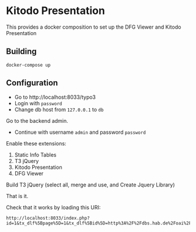 Kitodo Presentation
===================================

This provides a docker composition to set up the DFG Viewer and Kitodo Presentation

Building
--------
    docker-compose up
      
Configuration
--------
* Go to http://localhost:8033/typo3
* Login with `password`
* Change db host from `127.0.0.1` to `db`

Go to the backend admin.
* Continue with username `admin` and password `password`



Enable these extensions:
1. Static Info Tables	
2. T3 jQuery
3. Kitodo Presentation
4. DFG Viewer

Build T3 jQuery (select all, merge and use, and Create Jquery Library)

That is it.

Check that it works by loading this URI:

    http://localhost:8033/index.php?id=1&tx_dlf%5Bpage%5D=1&tx_dlf%5Bid%5D=http%3A%2F%2Fdbs.hab.de%2Foai%2Fwdb%3Fverb%3DGetRecord%26metadataPrefix%3Dmets%26identifier%3Doai%3Adiglib.hab.de%3Appn_549837965&tx_dlf%5Bdouble%5D=0&cHash=9d7485215e026d26e3378be7140fbdc7